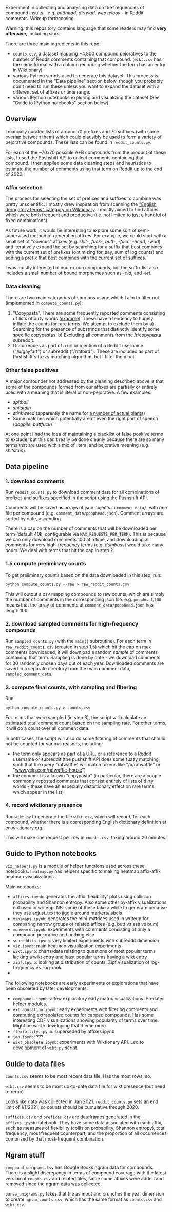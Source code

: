 Experiment in collecting and analysing data on the frequencies of compound insults - e.g. *butthead*, *dirtwad*, *weaselboy* - in Reddit comments. Writeup forthcoming.

Warning: this repository contains language that some readers may find **very offensive**, including slurs.

There are three main ingredients in this repo:
- `counts.csv`, a dataset mapping ~4,800 compound pejoratives to the number of Reddit comments containing that compound. (`wikt.csv` has the same format with a column recording whether the term has an entry in Wiktionary)
- various Python scripts used to generate this dataset. This process is documented in the "Data pipeline" section below, though you probably don't need to run these unless you want to expand the dataset with a different set of affixes or time range.
- various IPython notebooks exploring and visualizing the dataset (See "Guide to IPython notebooks" section below)

## Overview

I manually curated lists of around 70 prefixes and 70 suffixes (with some overlap between them) which could plausibly be used to form a variety of pejorative compounds. These lists can be found in `reddit_counts.py`.

For each of the ~70x70 possible A+B compounds from the product of these lists, I used the Pushshift API to collect comments containing that compound. I then applied some data cleaning steps and heuristics to estimate the number of comments using that term on Reddit up to the end of 2020.

### Affix selection

The process for selecting the set of prefixes and suffixes to combine was pretty unscientific. I mostly drew inspiration from scanning the ["English derogatory terms" category on Wiktionary](https://en.wiktionary.org/wiki/Category:English_derogatory_terms). I mostly aimed to find affixes which were both frequent and productive (i.e. not limited to just a handful of fixed combinations).

As future work, it would be interesting to explore some sort of semi-supervised method of generating affixes. For example, we could start with a small set of "obvious" affixes (e.g. *shit-*, *fuck-*, *butt-*, *-face*, *-head*, *-wad*) and iteratively expand the set by searching for a suffix that best combines with the current set of prefixes (optimizing for, say, sum of log counts) and adding a prefix that best combines with the current set of suffixes.

I was mostly interested in noun-noun compounds, but the suffix list also includes a small number of bound morphemes such as *-oid*, and *-let*.

### Data cleaning

There are two main categories of spurious usage which I aim to filter out (implemented in `compute_counts.py`):

1. "Copypasta". There are some frequently reposted comments consisting of lists of dirty words ([example](https://www.reddit.com/r/copypasta/comments/jmt0xx/every_single_swear_word_i_didnt_write_this_i/)). These have a tendency to hugely inflate the counts for rare terms. We attempt to exclude them by a) Searching for the presence of substrings that distinctly identify some specific copypastas. b) Excluding all comments from the /r/copypasta subreddit.
2. Occurrences as part of a url or mention of a Reddit username ("/u/gayfart") or subreddit ("/r/titbird"). These are included as part of Pushshift's fuzzy matching algorithm, but I filter them out.

### Other false positives

A major confounder not addressed by the cleaning described above is that some of the compounds formed from our affixes are partially or entirely used with a meaning that is literal or non-pejorative. A few examples:

- *spitball*
- *shitstain*
- *stinkweed* (apparently the name for [a number of actual plants](https://en.wikipedia.org/wiki/Stinkweed))
- Some matches which potentially aren't even the right part of speech (*dogpile*, *buttfuck*)

At one point I had the idea of maintaining a blacklist of false positive terms to exclude, but this can't really be done cleanly because there are so many terms that are used with a mix of literal and pejorative meaning (e.g. *shitstain*).

## Data pipeline

### 1. download comments

Run `reddit_counts.py` to download comment data for all combinations of prefixes and suffixes specified in the script using the Pushshift API.

Comments will be saved as arrays of json objects in `comment_data/`, with one file per compound (e.g. `comment_data/poophead.json`). Comment arrays are sorted by date, ascending.

There is a cap on the number of comments that will be downloaded per term (default 40k, configurable via `MAX_REQUESTS_PER_TERM`). This is because we can only download comments 100 at a time, and downloading all comments for very high-frequency terms (e.g. *dumbass*) would take many hours. We deal with terms that hit the cap in step 2.

### 1.5 compute preliminary counts

To get preliminary counts based on the data downloaded in this step, run:

```
python compute_counts.py --raw > raw_reddit_counts.csv
```

This will output a csv mapping compounds to raw counts, which are simply the number of comments in the corresponding json file. e.g. `poophead,100` means that the array of comments at `comment_data/poophead.json` has length 100.

### 2. download sampled comments for high-frequency compounds

Run `sampled_counts.py` (with the `main()` subroutine). For each term in `raw_reddit_counts.csv` (created in step 1.5) which hit the cap on max comments downloaded, it will download a random *sample* of comments containing that term. Sampling is done by date - we download comments for 30 randomly chosen days out of each year. Downloaded comments are saved in a separate directory from the main comment data, `sampled_comment_data`.

### 3. compute final counts, with sampling and filtering

Run

```
python compute_counts.py > counts.csv
```

For terms that were sampled (in step 3), the script will calculate an estimated total comment count based on the sampling rate. For other terms, it will do a count over all comment data.

In both cases, the script will also do some filtering of comments that should not be counted for various reasons, including:
- the term only appears as part of a URL, or a reference to a Reddit username or subreddit (the pushshift API does some fuzzy matching, such that the query "ratwaffle" will match tokens like "/u/ratwaffle" or "www.yelp.com/ratwaffle-house")
- the comment is a known "copypasta" (in particular, there are a couple commonly reposted comments that consist entirely of lists of dirty words - these have an especially distortionary effect on rare terms which appear in the list)

### 4. record wiktionary presence

Run `wikt.py` to generate the file `wikt.csv`, which will record, for each compound, whether there is a corresponding English dictionary definition at en.wiktionary.org.

This will make one request per row in `counts.csv`, taking around 20 minutes.

## Guide to IPython notebooks

`viz_helpers.py` is a module of helper functions used across these notebooks. `heatmap.py` has helpers specific to making heatmap affix-affix heatmap visualizations.

Main notebooks:
- `affixes.ipynb`: generates the affix 'flexibility' plots using collision probability and Shannon entropy. Also some other by-affix visualizations not used in writeup.
                   NB: some of these take a while to generate because they use adjust_text to jiggle around markers/labels
- `minimaps.ipynb`: generates the mini-matrices used in writeup for comparing narrow groups of related affixes (e.g. butt vs ass vs bum)
- `monoword.ipynb`: experiments with comments consisting of only a compound pejorative and nothing else
- `subreddits.ipynb`: very limited experiments with subreddit dimension
- `viz.ipynb`: main heatmap visualization experiments
- `wikt.ipynb`: charts/data relating to questions of most popular terms lacking a wikt entry and least popular terms having a wikt entry
- `zipf.ipynb`: looking at distribution of counts, Zipf visualization of log-frequency vs. log-rank
- 

The following notebooks are early experiments or explorations that have been obsoleted by later developments:
- `compounds.ipynb`: a few exploratory early matrix visualizations. Predates helper modules.
- `extrapolation.ipynb`: early experiments with filtering comments and computing extrapolated counts for capped compounds. Has some interesting CDF visualizations showing popularity of terms over time. Might be worth developing that theme more.
- `flexibility.ipynb`: superseded by affixes.ipynb
- `jan.ipynb`: ???
- `wikt_obsolete.ipynb`: experiments with Wiktionary API. Led to development of `wikt.py` script.

## Guide to data files

`counts.csv` seems to be most recent data file. Has the most rows, so.

`wikt.csv` seems to be most up-to-date data file for wikt presence (but need to rerun)

Looks like data was collected in Jan 2021. `reddit_counts.py` sets an end limit of 1/1/2021, so counts should be cumulative through 2020.

`suffixes.csv` and `prefixes.csv` are dataframes generated in the `affixes.ipynb` notebook. They have some data associated with each affix, such as measures of flexibility (collision probability, Shannon entropy), total frequency, most frequent counterpart, and the proportion of all occurrences comprised by that most-frequent combination.

## Ngram stuff

`compound_unigrams.tsv` has Google Books ngram data for compounds. There is a slight discrepancy in terms of compound coverage with the latest version of `counts.csv` and related files, since some affixes were added and removed since the ngram data was collected.

`parse_unigrams.py` takes that file as input and crunches the year dimension to create `ngram_counts.csv`, which has the same format as `counts.csv` and `wikt.csv`.
